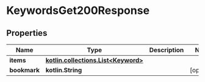 
# KeywordsGet200Response

## Properties
Name | Type | Description | Notes
------------ | ------------- | ------------- | -------------
**items** | [**kotlin.collections.List&lt;Keyword&gt;**](Keyword.md) |  | 
**bookmark** | **kotlin.String** |  |  [optional]



